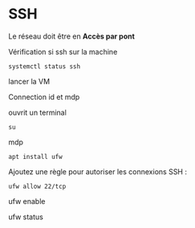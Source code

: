 # SSH

Le réseau doit être en **Accès par pont**

Vérification si ssh sur la machine

    systemctl status ssh

lancer la VM

Connection id et mdp

ouvrit un terminal

    su
mdp

    apt install ufw

Ajoutez une règle pour autoriser les connexions SSH :

    ufw allow 22/tcp

ufw enable


 ufw status
